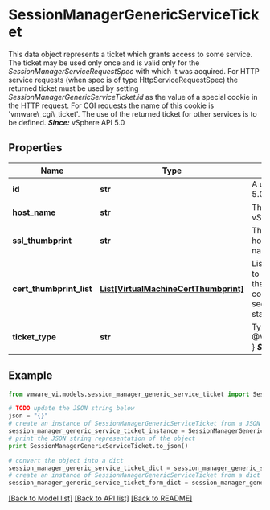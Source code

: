 # SessionManagerGenericServiceTicket

This data object represents a ticket which grants access to some service.  The ticket may be used only once and is valid only for the *SessionManagerServiceRequestSpec* with which it was acquired. For HTTP service requests (when spec is of type HttpServiceRequestSpec) the returned ticket must be used by setting *SessionManagerGenericServiceTicket.id* as the value of a special cookie in the HTTP request. For CGI requests the name of this cookie is 'vmware\\_cgi\\_ticket'. The use of the returned ticket for other services is to be defined.  ***Since:*** vSphere API 5.0 

## Properties
Name | Type | Description | Notes
------------ | ------------- | ------------- | -------------
**id** | **str** | A unique string identifying the ticket.  ***Since:*** vSphere API 5.0  | 
**host_name** | **str** | The name of the host that the service is running on  ***Since:*** vSphere API 5.1  | [optional] 
**ssl_thumbprint** | **str** | The expected thumbprint of the SSL certificate of the host.  If it is empty, the host must be authenticated by name.  ***Since:*** vSphere API 5.1  | [optional] 
**cert_thumbprint_list** | [**List[VirtualMachineCertThumbprint]**](VirtualMachineCertThumbprint.md) | List of expected thumbprints of the certificate of the host to which we are connecting.  The list can be configured on the host to include only certain hash types. The default configuration includes all hash types that are considered secure. See vmware.com for the current security standards.  | [optional] 
**ticket_type** | **str** | Type of the ticket See { @Vim::SessionManager::GenericServiceTicket::TicketType }  ***Since:*** vSphere API 7.0.2.0  | [optional] 

## Example

```python
from vmware_vi.models.session_manager_generic_service_ticket import SessionManagerGenericServiceTicket

# TODO update the JSON string below
json = "{}"
# create an instance of SessionManagerGenericServiceTicket from a JSON string
session_manager_generic_service_ticket_instance = SessionManagerGenericServiceTicket.from_json(json)
# print the JSON string representation of the object
print SessionManagerGenericServiceTicket.to_json()

# convert the object into a dict
session_manager_generic_service_ticket_dict = session_manager_generic_service_ticket_instance.to_dict()
# create an instance of SessionManagerGenericServiceTicket from a dict
session_manager_generic_service_ticket_form_dict = session_manager_generic_service_ticket.from_dict(session_manager_generic_service_ticket_dict)
```
[[Back to Model list]](../README.md#documentation-for-models) [[Back to API list]](../README.md#documentation-for-api-endpoints) [[Back to README]](../README.md)


